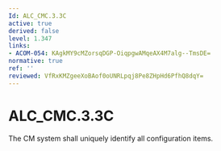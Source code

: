 ```yaml
---
Id: ALC_CMC.3.3C
active: true
derived: false
level: 1.347
links:
- ACOM-054: KAgkMY9cMZorsqDGP-OiqpgwAMqeAX4M7alg--TmsDE=
normative: true
ref: ''
reviewed: VfRxKMZgeeXoBAof0oUNRLpqj8Pe8ZHpHd6PfhQ8dqY=
---
```


# ALC_CMC.3.3C

The CM system shall uniquely identify all configuration items.